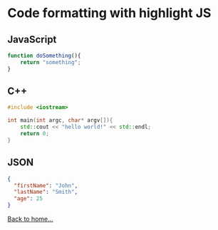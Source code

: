 # Code formatting with highlight JS

## JavaScript

```javascript
function doSomething(){
    return "something";
}
```

## C++

```cxx
#include <iostream>

int main(int argc, char* argv[]){
    std::cout << "hello world!" << std::endl;
    return 0;
}
```

## JSON

```json
{
  "firstName": "John",
  "lastName": "Smith",
  "age": 25
}
```

[Back to home...](../)
